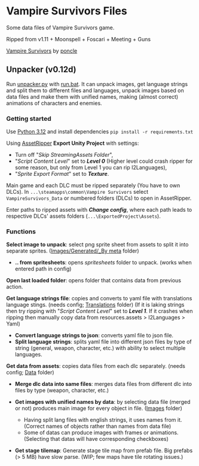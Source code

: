 # Vampire Survivors Files

Some data files of Vampire Survivors game.

Ripped from v1.11 + Moonspell + Foscari + Meeting + Guns

[Vampire Survivors](https://store.steampowered.com/app/1794680/Vampire_Survivors/) by [poncle](https://poncle.games)

## Unpacker (v0.12d)

Run [unpacker.py](unpacker.py) with [run.bat](run.bat). It can unpack images, get language strings and split them to
different files and
languages, unpack images based on data files and make them with unified names, making (almost correct) animations
of characters and enemies.

### Getting started

Use [Python 3.12](https://www.python.org/downloads/) and install dependencies `pip install -r requirements.txt`

Using [AssetRipper](https://github.com/AssetRipper/AssetRipper) **Export Unity Project** with settings:

* Turn off "_Skip StreamingAssets Folder_",
* "_Script Content Level_" set to _**Level 0**_ (Higher level could crash ripper for some reason, but only from Level 1
  you can rip I2Languages),
* "_Sprite Export Format_" set to _**Texture**_.

Main game and each DLC must be ripped separately (You have to own DLCs).
In `...\steamapps\common\Vampire Survivors` select `VampireSurvivors_Data` or numbered folders (DLCs) to open in
AssetRipper.

Enter paths to ripped assets with _**Change config**_, where each path leads to respective DLCs' assets
folders (`...\ExportedProject\Assets`).

### Functions

**Select image to unpack**: select png sprite sheet from assets to split it into separate
sprites. ([Images/Generated/_By meta](Images) folder)

* **.. from spritesheets**: opens _spritesheets_ folder to unpack. (works when entered path in config)

**Open last loaded folder**: opens folder that contains data from previous action.

**Get language strings file**: copies and converts to yaml file with translations language stings. (needs
config; [Translations](Translations) folder) (If it is laking strings then try ripping with "_Script Content Level_" set
to _**Level 1**_. If it crashes when ripping then manually copy data from resources.assets > I2Languages > Yaml)

* **Convert language strings to json**: converts yaml file to json file.
* **Split language strings**: splits yaml file into different json files by type of string (general, weapon, character,
  etc.) with ability to select multiple languages.

**Get data from assets**: copies data files from each dlc separately. (needs config; [Data](Data) folder)

* **Merge dlc data into same files**: merges data files from different dlc into files by type (weapon, character, etc.)
* **Get images with unified names by data**: by selecting data file (merged or not) produces main image for every object
  in file. ([Images](Images) folder)
    * Having split lang files with english strings, it uses names from it. (Correct names of objects rather than names
      from data file)
    * Some of datas can produce images with frames or animations. (Selecting that datas will have corresponding
      checkboxes)

* **Get stage tilemap**: Generate stage tile map from prefab file. Big prefabs (> 5 MB) have slow parse. (WIP; few
  maps have tile rotating issues.)
